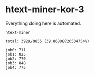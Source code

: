 # htext-miner-kor-3

Everything doing here is automated.

```
htext-miner

total: 3929/9855 (39.86808726534754%)

job0: 711
job1: 825
job2: 770
job3: 848
job4: 775
```